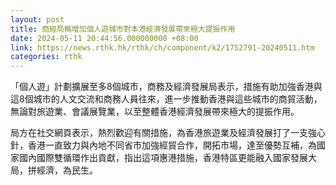 ```yaml
---
layout: post
title: 商經局稱增加個人遊城市對本港經濟發展帶來極大提振作用
date: 2024-05-11 20:44:56.000000000 +08:00
link: https://news.rthk.hk/rthk/ch/component/k2/1752791-20240511.htm
categories: rthk
---
```


「個人遊」計劃擴展至多8個城市，商務及經濟發展局表示，措施有助加強香港與這8個城市的人文交流和商務人員往來，進一步推動香港與這些城市的商貿活動，無論對旅遊業、會議展覽業，以至整體香港經濟發展帶來極大的提振作用。

局方在社交網頁表示，熱烈歡迎有關措施，為香港旅遊業及經濟發展打了一支強心針，香港一直致力與內地不同省市加強經貿合作，開拓市場，達至優勢互補，為國家國內國際雙循環作出貢獻，指出這項惠港措施，香港特區更能融入國家發展大局，拼經濟，為民生。
